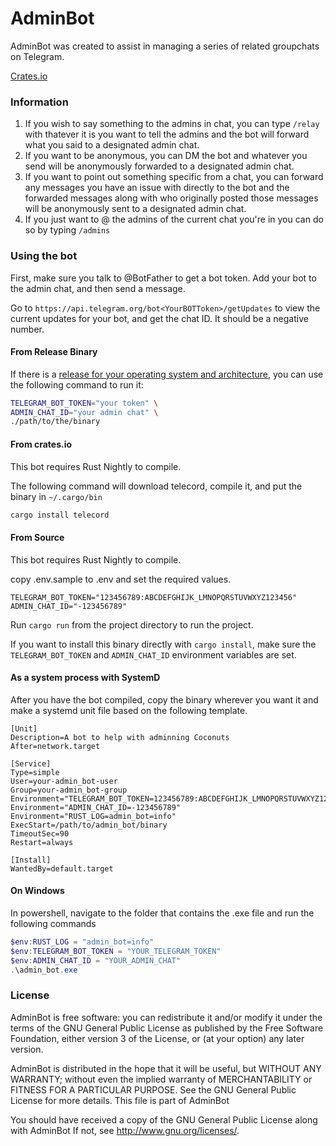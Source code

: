# AdminBot
AdminBot was created to assist in managing a series of related groupchats on Telegram.

[Crates.io](https://crates.io/crates/admin_bot)

### Information
1. If you wish to say something to the admins in chat, you can type `/relay` with thatever it is you want to tell the admins and the bot will forward what you said to a designated admin chat.
2. If you want to be anonymous, you can DM the bot and whatever you send will be anonymously forwarded to a designated admin chat.
3. If you want to point out something specific from a chat, you can forward any messages you have an issue with directly to the bot and the forwarded messages along with who originally posted those messages will be anonymously sent to a designated admin chat.
4. If you just want to @ the admins of the current chat you're in you can do so by typing `/admins`

### Using the bot

First, make sure you talk to @BotFather to get a bot token. Add your bot to the admin chat, and then send a message.

Go to `https://api.telegram.org/bot<YourBOTToken>/getUpdates` to view the current updates for your bot, and get the chat ID. It should be a negative number.

#### From Release Binary
If there is a [release for your operating system and architecture](https://github.com/asonix/telegram-admin-bot/releases), you can use the following command to run it:
```bash
TELEGRAM_BOT_TOKEN="your token" \
ADMIN_CHAT_ID="your admin chat" \
./path/to/the/binary
```

#### From crates.io
This bot requires Rust Nightly to compile.

The following command will download telecord, compile it, and put the binary in `~/.cargo/bin`
```bash
cargo install telecord
```

#### From Source
This bot requires Rust Nightly to compile.

copy .env.sample to .env and set the required values.
```
TELEGRAM_BOT_TOKEN="123456789:ABCDEFGHIJK_LMNOPQRSTUVWXYZ123456"
ADMIN_CHAT_ID="-123456789"
```

Run `cargo run` from the project directory to run the project.

If you want to install this binary directly with `cargo install`, make sure the `TELEGRAM_BOT_TOKEN` and `ADMIN_CHAT_ID` environment variables are set.

#### As a system process with SystemD
After you have the bot compiled, copy the binary wherever you want it and make a systemd unit file based on the following template.
```
[Unit]
Description=A bot to help with adminning Coconuts
After=network.target

[Service]
Type=simple
User=your-admin_bot-user
Group=your-admin_bot-group
Environment="TELEGRAM_BOT_TOKEN=123456789:ABCDEFGHIJK_LMNOPQRSTUVWXYZ123456"
Environment="ADMIN_CHAT_ID=-123456789"
Environment="RUST_LOG=admin_bot=info"
ExecStart=/path/to/admin_bot/binary
TimeoutSec=90
Restart=always

[Install]
WantedBy=default.target
```


#### On Windows
In powershell, navigate to the folder that contains the .exe file and run the following commands
```powershell
$env:RUST_LOG = "admin_bot=info"
$env:TELEGRAM_BOT_TOKEN = "YOUR_TELEGRAM_TOKEN"
$env:ADMIN_CHAT_ID = "YOUR_ADMIN_CHAT"
.\admin_bot.exe
```

### License

AdminBot is free software: you can redistribute it and/or modify it under the terms of the GNU General Public License as published by the Free Software Foundation, either version 3 of the License, or (at your option) any later version.

AdminBot is distributed in the hope that it will be useful, but WITHOUT ANY WARRANTY; without even the implied warranty of MERCHANTABILITY or FITNESS FOR A PARTICULAR PURPOSE. See the GNU General Public License for more details. This file is part of AdminBot

You should have received a copy of the GNU General Public License along with AdminBot If not, see http://www.gnu.org/licenses/.
